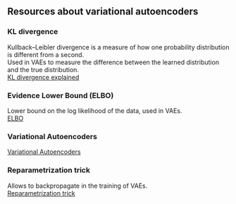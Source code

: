 ## Resources about variational autoencoders

### KL divergence
Kullback–Leibler divergence is a measure of how one probability distribution is different from a second.\
Used in VAEs to measure the difference between the learned distribution and the true distribution.\
[KL divergence explained](https://www.youtube.com/watch?v=9_eZHt2qJs4)

### Evidence Lower Bound (ELBO)
Lower bound on the log likelihood of the data, used in VAEs.\
[ELBO](https://www.youtube.com/watch?v=IXsA5Rpp25w)

### Variational Autoencoders
[Variational Autoencoders](https://www.youtube.com/watch?v=h9kWaQQloPk)

### Reparametrization trick
Allows to backpropagate in the training of VAEs.\
[Reparametrization trick](https://www.youtube.com/watch?v=nKM9875PVtU)
